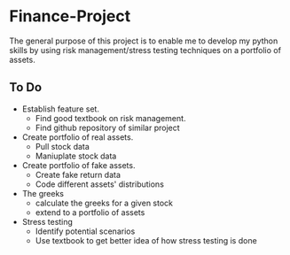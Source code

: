 # Finance-Project
The general purpose of this project is to enable me to develop my python skills by using risk management/stress testing techniques on a portfolio of assets. 

## To Do
* Establish feature set.
  * Find good textbook on risk management.
  * Find github repository of similar project
* Create portfolio of real assets.
  * Pull stock data
  * Maniuplate stock data
* Create portfolio of fake assets.
  * Create fake return data
  * Code different assets' distributions
* The greeks
  * calculate the greeks for a given stock
  * extend to a portfolio of assets
* Stress testing
  * Identify potential scenarios
  * Use textbook to get better idea of how stress testing is done
